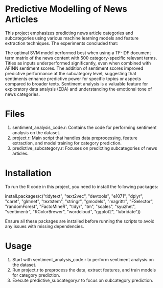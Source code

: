 # Predictive Modelling of News Articles

This project emphasizes predicting news article categories and subcategories using various machine learning models and feature extraction techniques. The experiments concluded that:

The optimal SVM model performed best when using a TF-IDF document term matrix of the news content with 500 category-specific relevant terms.
Titles as inputs underperformed significantly, even when combined with AFINN sentiment scores.
The addition of sentiment scores improved predictive performance at the subcategory level, suggesting that sentiments enhance predictive power for specific topics or aspects compared to broader texts.
Sentiment analysis is a valuable feature for exploratory data analysis (EDA) and understanding the emotional tone of news categories.

# Files
1. sentiment_analysis_code.r: Contains the code for performing sentiment analysis on the dataset.
2. project.r: Main script that handles data preprocessing, feature extraction, and model training for category prediction.
3. predictive_subcategory.r: Focuses on predicting subcategories of news articles.

# Installation
To run the R code in this project, you need to install the following packages:

install.packages(c("tidytext", "text2vec", "devtools", "e1071", "dplyr", "caret", "glmnet", 
                   "textstem", "stringr", "gmodels", "magrittr", "FSelector", "randomForest", 
                   "FactoMineR", "tidyr", "tm", "scales", "syuzhet", "sentimentr", 
                   "RColorBrewer", "wordcloud", "ggplot2", "lubridate"))
                   
Ensure all these packages are installed before running the scripts to avoid any issues with missing dependencies.

# Usage
1. Start with sentiment_analysis_code.r to perform sentiment analysis on the dataset.
2. Run project.r to preprocess the data, extract features, and train models for category prediction.
3. Execute predictive_subcategory.r to focus on subcategory prediction.
